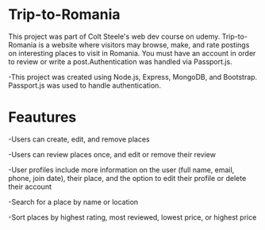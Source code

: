 # Trip-to-Romania
This project was part of Colt Steele's web dev course on udemy.
Trip-to-Romania is a website where visitors may browse, make, and rate postings on interesting places to visit in Romania. You must have an account in order to review or write a post.Authentication was handled via Passport.js.

-This project was created using Node.js, Express, MongoDB, and Bootstrap. Passport.js was used to handle authentication.
 
 # Feautures
-Users can create, edit, and remove places

-Users can review places once, and edit or remove their review

-User profiles include more information on the user (full name, email, phone, join date), their place, and the option to edit their profile or delete their account

-Search for a place by name or location

-Sort places by highest rating, most reviewed, lowest price, or highest price
